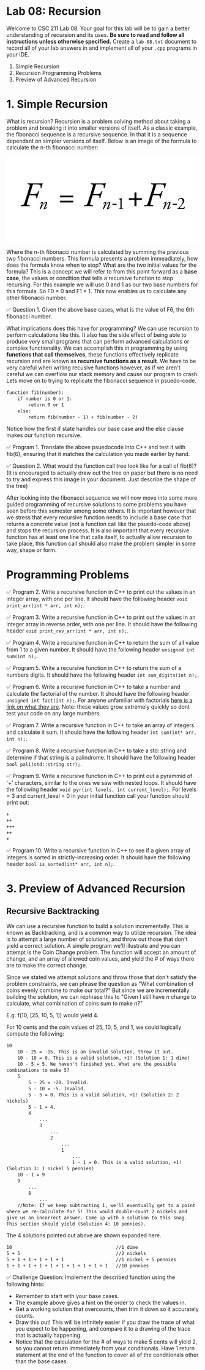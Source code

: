 # Lab 08: Recursion

Welcome to CSC 211 Lab 08. Your goal for this lab will be to gain a better understanding of recursion and its uses. **Be sure to read and follow all instructions unless otherwise specified.**  Create a `lab-08.txt` document to record all of your lab answers in and implement all of your `.cpp` programs in your IDE.

1. Simple Recursion<br> 
2. Recursion Programming Problems
3. Preview of Advanced Recursion<br>

# 1. Simple Recursion

What is recursion? Recursion is a problem solving method about taking a problem and breaking it into smaller versions of itself. As a classic example, the fibonacci sequence is a recursive sequence. In that it is a sequence dependant on simpler versions of itself. Below is an image of the formula to calculate the n-th fibonacci number:

![Document Image 1](./images/fib.jpg)

Where the n-th fibonacci number is calculated by summing the previous two fibonacci numbers. This formula presents a problem immeadiately, how does the formula know when to stop? What are the two initial values for the formula? This is a concept we will refer to from this point forward as a **base case**, the values or condition that tells a recursive function to stop recursing. For this example we will use 0 and 1 as our two base numbers for this formula. So F0 = 0 and F1 = 1. This now enables us to calculate any other fibonacci number.

:white_check_mark: Question 1. Given the above base cases, what is the value of F6, the 6th fibonacci number.

What implications does this have for programming? We can use recursion to perform calculations like this. It also has the side effect of being able to produce very small programs that can perform advanced calculations or complex functionality. We can accomplish this in programming by using **functions that call themselves**, these functions effectively replicate recursion and are known as **recursive functions as a result**. We have to be very careful when writing recusive functions however, as if we aren't careful we can overflow our stack memory and cause our program to crash. Lets move on to trying to replicate the fibonacci sequence in psuedo-code.

```
function fib(number):
    if number is 0 or 1:
        return 0 or 1
    else:
        return fib(number - 1) + fib(number - 2)

```

Notice how the first if state handles our base case and the else clause makes our function recursive.

:white_check_mark: Program 1. Translate the above psuedocode into C++ and test it with fib(6), ensuring that it matches the calculation you made earlier by hand.

:white_check_mark: Question 2. What would the function call tree look like for a call of fib(6)? (It is encouraged to actually draw out the tree on paper but there is no need to try and express this image in your document. Just describe the shape of the tree)

After looking into the fibonacci sequence we will now move into some more guided programming of recursive solutions to some problems you have seen before this semester among some others. It is important however that we stress that every recursive function needs to include a base case that returns a concrete value (not a function call like the psuedo-code above) and stops the recursion process. It is also important that every recursive function has at least one line that calls itself, to actually allow recursion to take place, this function call should also make the problem simpler in some way, shape or form.

# Programming Problems

:white_check_mark: Program 2. Write a recursive function in C++ to print out the values in an integer array, with one per line. It should have the following header `void print_arr(int * arr, int n);`.

:white_check_mark: Program 3. Write a recursive function in C++ to print out the values in an integer array in reverse order, with one per line. It should have the following header `void print_rev_arr(int * arr, int n);`.

:white_check_mark: Program 4. Write a recursive function in C++ to return the sum of all value from 1 to a given number. It should have the following header `unsigned int sum(int n);`.

:white_check_mark: Program 5. Write a recursive function in C++ to return the sum of a numbers digits. It should have the following header `int sum_digits(int n);`.

:white_check_mark: Program 6. Write a recursive function in C++ to take a number and calculate the factorial of the number. It should have the following header `unsigned int fact(int n);`. For anyone unfamiliar with factorials [here is a link on what they are](https://en.wikipedia.org/wiki/Factorial). Note: these values grow extremely quickly so dont test your code on any large numbers.

:white_check_mark: Program 7. Write a recursive function in C++ to take an array of integers and calculate it sum. It should have the following header `int sum(int* arr, int n);`.

:white_check_mark: Program 8. Write a recursive function in C++ to take a std::string and determine if that string is a palindrome. It should have the following header `bool pali(std::string str);`.

:white_check_mark: Program 9. Write a recursive function in C++ to print out a pyrammid of '+' characters, similar to the ones we saw with nested loops. It should have the following header `void pyr(int levels, int current_level);`. For levels = 3 and current_level = 0 in your initial function call your function should print out:
```
+
++
+++
++
+
```

:white_check_mark: Program 10. Write a recursive function in C++ to see if a given array of integers is sorted in strictly-increasing order. It should have the following header `bool is_sorted(int* arr, int n);`.

# 3. Preview of Advanced Recursion
## Recursive Backtracking

We can use a recursive function to build a solution incrementally. This is known as Backtracking, and is a common way to utilize recursion. The idea is to attempt a large number of solutions, and throw out those that don't yield a correct solution. A simple program we'll illustrate and you can attempt is the Coin Change problem. The function will accept an amount of change, and an array of allowed coin values, and yield the # of ways there are to make the correct change.

Since we stated we attempt solutions and throw those that don't satisfy the problem constraints, we can phrase the question as "What combination of coins evenly combine to make our total?" But since we are incrementally building the solution, we can rephrase this to "Given I still have *n* change to calculate, what combination of coins sum to make *n*?"

E.g. f(10, [25, 10, 5, 1]) would yield 4.

For 10 cents and the coin values of 25, 10, 5, and 1, we could logically compute the following:

```
10
    10 - 25 = -15. This is an invalid solution, throw it out.
    10 - 10 = 0. This is a valid solution, +1! (Solution 1: 1 dime)
    10 - 5 = 5. We haven't finished yet. What are the possible combinations to make 5?
    5
        5 - 25 = -20. Invalid.
        5 - 10 = -5. Invalid.
        5 - 5 = 0. This is a valid solution, +1! (Solution 2: 2 nickels)
        5 - 1 = 4.
        4
            ...
            3
                ...
                2
                    ...
                    1
                        ...
                        1 - 1 = 0. This is a valid solution, +1! (Solution 3: 1 nickel 5 pennies)
    10 - 1 = 9  
    9
        ...
        8
            ...
    //Note: If we keep subtracting 1, we'll eventually get to a point where we re-calculate for 5! This would double-count 2 nickels and give us an incorrect answer. Come up with a solution to this snag. This section should yield (Solution 4: 10 pennies).
```

The 4 solutions pointed out above are shown expanded here.
```
10                                      //1 dime
5 + 5                                   //2 nickels
5 + 1 + 1 + 1 + 1 + 1                   //1 nickel + 5 pennies
1 + 1 + 1 + 1 + 1 + 1 + 1 + 1 + 1 + 1   //10 pennies
```

:white_check_mark: Challenge Question: Implement the described function using the following hints:
- Remember to start with your base cases.
- The example above gives a hint on the order to check the values in.
- Get a working solution that overcounts, then trim it down so it accurately counts.
- Draw this out! This will be infinitely easier if you draw the trace of what you expect to be happening, and compare it to a drawing of the trace that is actually happening.
- Notice that the calculation for the # of ways to make 5 cents will yield 2, so you cannot return immediately from your conditionals. Have 1 return statement at the end of the function to cover all of the conditionals other than the base cases.
